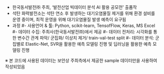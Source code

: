 -	한국동서발전㈜ 주최, ‘발전산업 빅데이터 분석 AI 활용 공모전’ 출품작
-	석탄 화력발전소는 석탄 연소 후 발생하는 대기오염물질 제거를 위해 환경 설비를 운영 중이며, 최적 운영을 위해 대기오염물질 발생 예측이 요구됨
-	과정
  #- 사용언어 & 툴: Python, scikit-learn, TensofFlow, Keras, MS Excel 
  #- 데이터 수집: 주최사(한국동서발전㈜)에서 제공
  #-	데이터 전처리: 시각화를 통한 변수간 관계 파악/ 군집화/ 이상치 제거/ train-val-test split
  #-	데이터 분석: 군집별로 Elastic-Net, SVR을 활용한 예측 모델링 진행 및 딥러닝을 활용한 예측 모델링 진행

※ 본 코드에 사용된 데이터는 보안상 주최측에서 제공한 sample 데이터만을 사용하여 작성되었음
